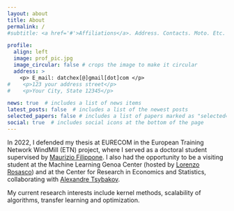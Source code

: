 ```yaml
---
layout: about
title: About
permalink: /
#subtitle: <a href='#'>Affiliations</a>. Address. Contacts. Moto. Etc.

profile:
  align: left
  image: prof_pic.jpg
  image_circular: false # crops the image to make it circular
  address: >
    <p> E_mail: datchex[@]gmail[dot]com </p>
#    <p>123 your address street</p>
#    <p>Your City, State 12345</p>

news: true  # includes a list of news items
latest_posts: false  # includes a list of the newest posts
selected_papers: false # includes a list of papers marked as "selected={true}"
social: true  # includes social icons at the bottom of the page
---
```


In 2022, I defended my thesis at EURECOM in the European Training Network WindMill (ETN) project, where I served as a doctoral student supervised by [Maurizio Filippone](https://www.kaust.edu.sa/en/study/faculty/maurizio-filippone). I also had the opportunity to be a visiting student at the Machine Learning Genoa Center (hosted by [Lorenzo Rosasco](https://rubrica.unige.it/personale/UkNHXVxs)) and at the Center for Research in Economics and Statistics, collaborating with [Alexandre Tsybakov](https://www.ensae.fr/en/faculty/1014-alexandre-tsybakov).

My current research interests include kernel methods, scalability of algorithms, transfer learning and optimization.
